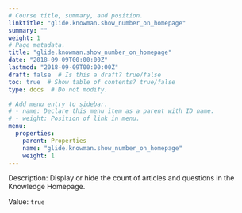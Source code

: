 ```yaml
---
# Course title, summary, and position.
linktitle: "glide.knowman.show_number_on_homepage"
summary: ""
weight: 1
# Page metadata.
title: "glide.knowman.show_number_on_homepage"
date: "2018-09-09T00:00:00Z"
lastmod: "2018-09-09T00:00:00Z"
draft: false  # Is this a draft? true/false
toc: true  # Show table of contents? true/false
type: docs  # Do not modify.

# Add menu entry to sidebar.
# - name: Declare this menu item as a parent with ID name.
# - weight: Position of link in menu.
menu:
  properties:
    parent: Properties
    name: "glide.knowman.show_number_on_homepage"
    weight: 1
---
```


Description: Display or hide the count of articles and questions in the Knowledge Homepage.


Value: `true`